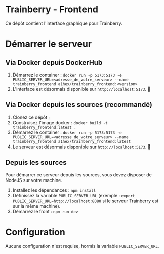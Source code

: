 # Trainberry - Frontend

Ce dépôt contient l'interface graphique pour Trainberry.

# Démarrer le serveur

## Via Docker depuis DockerHub

1. Démarrez le container : `docker run -p 5173:5173 -e PUBLIC_SERVER_URL=<adresse_de_votre_serveur> --name trainberry_frontend a1hex/trainberry_frontend:<version>`
2. L'interface est désormais disponible sur `http://localhost:5173`. 🎉

## Via Docker depuis les sources (recommandé)

1. Clonez ce dépôt ;
2. Construisez l'image docker : `docker build -t trainberry_frontend:latest .`
3. Démarrez le container : `docker run -p 5173:5173 -e PUBLIC_SERVER_URL=<adresse_de_votre_serveur> --name trainberry_frontend a1hex/trainberry_frontend:latest`
4. Le serveur est désormais disponible sur `http://localhost:5173`. 🎉

## Depuis les sources

Pour démarrer ce serveur depuis les sources, vous devez disposer de NodeJS sur votre machine.

1. Installez les dépendances : `npm install`
2. Définissez la variable `PUBLIC_SERVER_URL` (exemple : `export PUBLIC_SERVER_URL=http://localhost:8080` si le serveur Trainberry est sur la même machine).
3. Démarrez le front : `npm run dev`

# Configuration

Aucune configuration n'est requise, hormis la variable `PUBLIC_SERVER_URL`.
